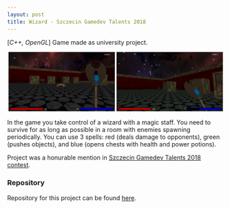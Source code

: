 ```yaml
---
layout: post
title: Wizard - Szczecin Gamedev Talents 2018
---
```


[*C++, OpenGL*] Game made as university project.
<p align="middle">
  <img src="https://github.com/kmisiewicz/Wizard/blob/master/Screenshots/wizardscreen1.png?raw=true" width="49%" />
  <img src="https://github.com/kmisiewicz/Wizard/blob/master/Screenshots/wizardscreen2.png?raw=true" width="49%" />  
</p>

In the game you take control of a wizard with a magic staff. You need to survive for as long as possible in a room with enemies spawning periodically.
You can use 3 spells: red (deals damage to opponents), green (pushes objects), and blue (opens chests with health and power potions).

Project was a honurable mention in [Szczecin Gamedev Talents 2018 contest](https://www.wi.zut.edu.pl/pl/wydzial/informacje-o-wydziale/aktualnosci/wyniki-konkursu-szczecin-gamedev-talents-2018).

### Repository
Repository for this project can be found [here](https://github.com/kmisiewicz/Wizard).
